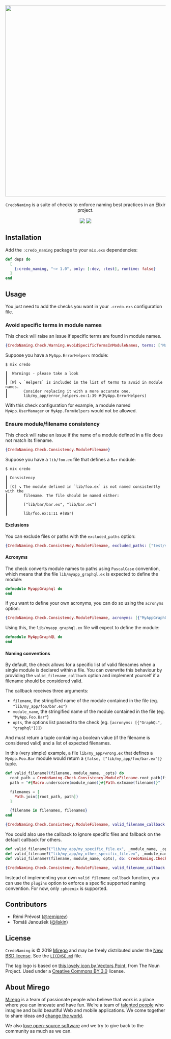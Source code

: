 <p align="center">
  <img src="https://user-images.githubusercontent.com/11348/59598372-07ca4200-90ca-11e9-8645-88642ef06a64.png" width="600" />
  <br /><br />
  <code>CredoNaming</code> is a suite of checks to enforce naming best practices in an Elixir project.
  <br /><br />
  <a href="https://github.com/mirego/credo_naming/actions?query=workflow%3ACI+branch%3Amaster+event%3Apush"><img src="https://github.com/mirego/credo_naming/workflows/CI/badge.svg?branch=master&event=push" /></a>
  <a href="https://hex.pm/packages/credo_naming"><img src="https://img.shields.io/hexpm/v/credo_naming.svg" /></a>
</p>

## Installation

Add the `:credo_naming` package to your `mix.exs` dependencies:

```elixir
def deps do
  [
    {:credo_naming, "~> 1.0", only: [:dev, :test], runtime: false}
  ]
end
```

## Usage

You just need to add the checks you want in your `.credo.exs` configuration file.

### Avoid specific terms in module names

This check will raise an issue if specific terms are found in module names.

```elixir
{CredoNaming.Check.Warning.AvoidSpecificTermsInModuleNames, terms: ["Manager", ~r/Helpers?/]}
```

Suppose you have a `MyApp.ErrorHelpers` module:

```
$ mix credo

┃  Warnings - please take a look
┃
┃ [W] ↘ `Helpers` is included in the list of terms to avoid in module names.
┃       Consider replacing it with a more accurate one.
┃       lib/my_app/error_helpers.ex:1:39 #(MyApp.ErrorHelpers)
```

With this check configuration for example, a module named `MyApp.UserManager` or `MyApp.FormHelpers` would not be allowed.

### Ensure module/filename consistency

This check will raise an issue if the name of a module defined in a file does not match its filename.

```elixir
{CredoNaming.Check.Consistency.ModuleFilename}
```

Suppose you have a `lib/foo.ex` file that defines a `Bar` module:

```
$ mix credo

┃ Consistency
┃
┃ [C] ↘ The module defined in `lib/foo.ex` is not named consistently with the
┃       filename. The file should be named either:
┃
┃       ["lib/bar/bar.ex", "lib/bar.ex"]
┃
┃       lib/foo.ex:1:11 #(Bar)
```

#### Exclusions

You can exclude files or paths with the `excluded_paths` option:

```elixir
{CredoNaming.Check.Consistency.ModuleFilename, excluded_paths: ["test/support", "priv", "rel", "mix.exs"]}
```

#### Acronyms

The check converts module names to paths using `PascalCase` convention, which means that the file `lib/myapp_graphql.ex` is expected to define the module:

```elixir
defmodule MyappGraphql do
end
```

If you want to define your own acronyms, you can do so using the `acronyms` option:

```elixir
{CredoNaming.Check.Consistency.ModuleFilename, acronyms: [{"MyAppGraphQL", "myapp_graphql"}]}
```

Using this, the `lib/myapp_graphql.ex` file will expect to define the module:

```elixir
defmodule MyAppGraphQL do
end
```

#### Naming conventions

By default, the check allows for a specific list of valid filenames when a single module is declared within a file. You can overwrite this behaviour by providing the `valid_filename_callback` option and implement yourself if a filename should be considered valid.

The callback receives three arguments:

- `filename`, the stringified name of the module contained in the file (eg. `"lib/my_app/foo/bar.ex"`)
- `module_name`, the stringified name of the module contained in the file (eg. `"MyApp.Foo.Bar"`)
- `opts`, the options list passed to the check (eg. `[acronyms: [{"GraphQL", "graphql"}]]`)

And must return a tuple containing a boolean value (if the filename is considered valid) and a list of expected filenames.

In this (very simple) example, a file `lib/my_app/wrong.ex` that defines a `MyApp.Foo.Bar` module would return a `{false, ["lib/my_app/foo/bar.ex"]}` tuple.

```elixir
def valid_filename?(filename, module_name, _opts) do
  root_path = CredoNaming.Check.Consistency.ModuleFilename.root_path(filename)
  path = "#{Macro.underscore(module_name)}#{Path.extname(filename)}"

  filenames = [
    Path.join([root_path, path])
  ]

  {filename in filenames, filenames}
end

{CredoNaming.Check.Consistency.ModuleFilename, valid_filename_callback: &valid_filename/3}
```

You could also use the callback to ignore specific files and fallback on the default callback for others.

```elixir
def valid_filename?("lib/my_app/my_specific_file.ex", _module_name, _opts), do: {true, []}
def valid_filename?("lib/my_app/my_other_specific_file.ex", _module_name, _opts), do: {true, []}
def valid_filename?(filename, module_name, opts), do: CredoNaming.Check.Consistency.ModuleFilename.valid_filename?(filename, module_name, opts)

{CredoNaming.Check.Consistency.ModuleFilename, valid_filename_callback: &valid_filename/3}
```

Instead of implementing your own `valid_filename_callback` function, you can use the `plugins` option to enforce a specific supported naming convention. For now, only `:phoenix` is supported.

## Contributors

- Rémi Prévost ([@remiprev](https://github.com/remiprev))
- Tomáš Janoušek ([@liskin](https://github.com/liskin))

## License

`CredoNaming` is © 2019 [Mirego](https://www.mirego.com) and may be freely distributed under the [New BSD license](http://opensource.org/licenses/BSD-3-Clause). See the [`LICENSE.md`](https://github.com/mirego/credo_naming/blob/master/LICENSE.md) file.

The tag logo is based on [this lovely icon by Vectors Point](https://thenounproject.com/term/tag/2606427), from The Noun Project. Used under a [Creative Commons BY 3.0](http://creativecommons.org/licenses/by/3.0/) license.

## About Mirego

[Mirego](https://www.mirego.com) is a team of passionate people who believe that work is a place where you can innovate and have fun. We’re a team of [talented people](https://life.mirego.com) who imagine and build beautiful Web and mobile applications. We come together to share ideas and [change the world](http://www.mirego.org).

We also [love open-source software](https://open.mirego.com) and we try to give back to the community as much as we can.
